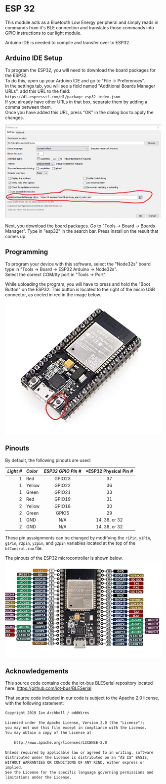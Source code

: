 # ESP 32
This module acts as a Bluetooth Low Energy peripheral and simply reads in commands from it's BLE connection and translates those commands into GPIO instructions to our light module.

Arduino IDE is needed to compile and transfer over to ESP32.

## Arduino IDE Setup
To program the ESP32, you will need to download the board packages for the ESP32.  
To do this, open up your Arduino IDE and go to "File -> Preferences".  
In the settings tab, you will see a field named "Additional Boards Manager URLs", add this URL to the field:   
`https://dl.espressif.com/dl/package_esp32_index.json`.   
If you already have other URLs in that box, separate them by adding a comma between them.  
Once you have added this URL, press "OK" in the dialog box to apply the changes.

![screenshot of the window to enter the board URL into](arduino_ide_setup_instruction_urls.png)

Next, you download the board packages.
Go to "Tools -> Board -> Boards Manager". Type in "esp32" in the search bar. Press install on the result that comes up.

## Programming
To program your device with this software, select the "Node32s" board type in "Tools -> Board -> ESP32 Arduino -> Node32s".  
Select the correct COM/tty port in "Tools -> Port".  

While uploading the program, you will have to press and hold the "Boot Button" on the ESP32. This button is located to the right of the micro USB connector, as circled in red in the image below.
![boot button circled on the ESP32](boot_button.png)

## Pinouts
By default, the following pinouts are used:  

| *Light #* | *Color* | *ESP32 GPIO Pin #* | *ESP32 Physical Pin # |
|-----------:|:-------|:-------------:|:-------------------------:|
| 1 | Red    | GPIO23 | 37 |
| 1 | Yellow | GPIO22 | 36 |
| 1 | Green  | GPIO21 | 33 |
| 2 | Red    | GPIO19 | 31 |
| 2 | Yellow | GPIO18 | 30 |
| 2 | Green  | GPIO5  | 29 |
| 1 | GND    | N/A    | 14, 38, or 32 |
| 2 | GND    | N/A    | 14, 38, or 32 |

These pin asssignments can be changed by modifying the `r1Pin`, `y1Pin`, `g1Pin`, `r2pin`, `y2pin`, and `g2pin` variables located at the top of the `btControl.ino` file. 

The pinouts of the ESP32 microcontroller is shown below.
![pinout of ESP32 microcontroller](esp32_pinout.jpg)


## Acknowledgements
This source code contains code the iot-bus BLESerial repository located here: https://github.com/iot-bus/BLESerial

That source code included in our code is subject to the Apache 2.0 license, with the following statement:
```
Copyright 2019 Ian Archbell / oddWires

Licensed under the Apache License, Version 2.0 (the "License");
you may not use this file except in compliance with the License.
You may obtain a copy of the License at

    http://www.apache.org/licenses/LICENSE-2.0

Unless required by applicable law or agreed to in writing, software
distributed under the License is distributed on an "AS IS" BASIS,
WITHOUT WARRANTIES OR CONDITIONS OF ANY KIND, either express or implied.
See the License for the specific language governing permissions and
limitations under the License.
```
